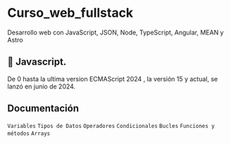 # Curso_web_fullstack
Desarrollo web con JavaScript, JSON, Node, TypeScript, Angular, MEAN y Astro


## 🚀 Javascript.
De 0 hasta la ultima version ECMAScript 2024 , la versión 15 y actual, se lanzó en junio de 2024.

## Documentación

`Variables` `Tipos de Datos` `Operadores` `Condicionales` `Bucles` `Funciones y métodos` `Arrays`

